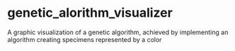 # genetic_alorithm_visualizer
A graphic visualization of a genetic algorithm, achieved by implementing an algorithm creating specimens represented by a color
